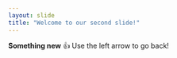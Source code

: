 ```yaml
---
layout: slide
title: "Welcome to our second slide!"
---
```

**Something new** 👍
Use the left arrow to go back!
